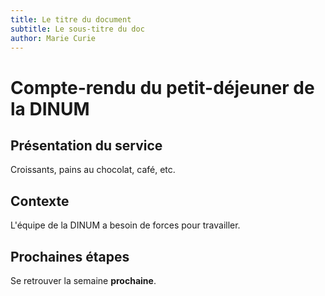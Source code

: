 ```yaml
---
title: Le titre du document
subtitle: Le sous-titre du doc
author: Marie Curie
---
```


# Compte-rendu du petit-déjeuner de la DINUM

## Présentation du service

Croissants, pains au chocolat, café, etc.

## Contexte

L'équipe de la DINUM a besoin de forces pour travailler.

## Prochaines étapes

Se retrouver la semaine **prochaine**.
